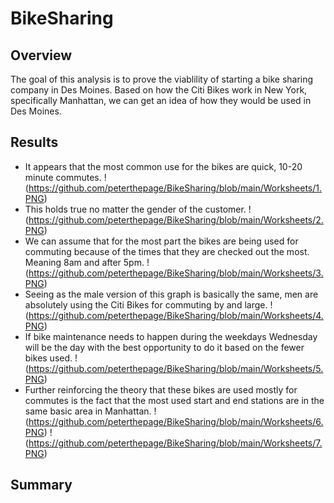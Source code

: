 # BikeSharing
## Overview
The goal of this analysis is to prove the viablility of starting a bike sharing company in Des Moines. Based on how the Citi Bikes work in New York, specifically Manhattan, we can get an idea of how they would be used in Des Moines.
## Results
* It appears that the most common use for the bikes are quick, 10-20 minute commutes. !(https://github.com/peterthepage/BikeSharing/blob/main/Worksheets/1.PNG)
* This holds true no matter the gender of the customer. !(https://github.com/peterthepage/BikeSharing/blob/main/Worksheets/2.PNG)
* We can assume that for the most part the bikes are being used for commuting because of the times that they are checked out the most. Meaning 8am and after 5pm. !(https://github.com/peterthepage/BikeSharing/blob/main/Worksheets/3.PNG)
* Seeing as the male version of this graph is basically the same, men are absolutely using the Citi Bikes for commuting by and large. !(https://github.com/peterthepage/BikeSharing/blob/main/Worksheets/4.PNG)
* If bike maintenance needs to happen during the weekdays Wednesday will be the day with the best opportunity to do it based on the fewer bikes used. !(https://github.com/peterthepage/BikeSharing/blob/main/Worksheets/5.PNG)
* Further reinforcing the theory that these bikes are used mostly for commutes is the fact that the most used start and end stations are in the same basic area in Manhattan.
!(https://github.com/peterthepage/BikeSharing/blob/main/Worksheets/6.PNG)
!(https://github.com/peterthepage/BikeSharing/blob/main/Worksheets/7.PNG)
## Summary
